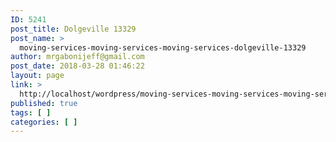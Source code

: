 ```yaml
---
ID: 5241
post_title: Dolgeville 13329
post_name: >
  moving-services-moving-services-moving-services-dolgeville-13329
author: mrgabonijeff@gmail.com
post_date: 2018-03-28 01:46:22
layout: page
link: >
  http://localhost/wordpress/moving-services-moving-services-moving-services-dolgeville-13329/
published: true
tags: [ ]
categories: [ ]
---
```

